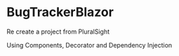 # BugTrackerBlazor
Re create a project from PluralSight

Using Components, Decorator and Dependency Injection
